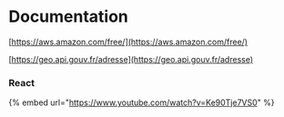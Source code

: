 # Documentation

[https://aws.amazon.com/free/](https://aws.amazon.com/free/)

[https://geo.api.gouv.fr/adresse](https://geo.api.gouv.fr/adresse)

### React

{% embed url="https://www.youtube.com/watch?v=Ke90Tje7VS0" %}



